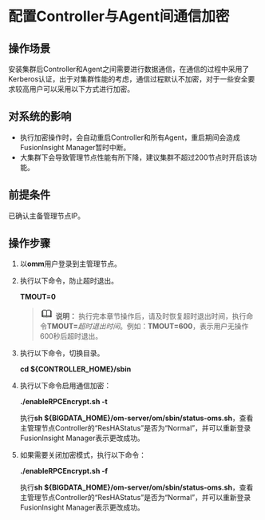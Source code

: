 # 配置Controller与Agent间通信加密<a name="admin_guide_000284"></a>

## 操作场景<a name="zh-cn_topic_0263899366_saa33116f21f2473a9144960266629fdf"></a>

安装集群后Controller和Agent之间需要进行数据通信，在通信的过程中采用了Kerberos认证，出于对集群性能的考虑，通信过程默认不加密，对于一些安全要求较高用户可以采用以下方式进行加密。

## 对系统的影响<a name="zh-cn_topic_0263899366_s921106f1d45841a9a48d5bf67d9cbc92"></a>

-   执行加密操作时，会自动重启Controller和所有Agent，重启期间会造成FusionInsight Manager暂时中断。
-   大集群下会导致管理节点性能有所下降，建议集群不超过200节点时开启该功能。

## 前提条件<a name="zh-cn_topic_0263899366_s380461e1b795408bb4fd6b8f418d5c81"></a>

已确认主备管理节点IP。

## 操作步骤<a name="zh-cn_topic_0263899366_s058e1e0f2bec4ce587f8cdaf308d5f41"></a>

1.  以**omm**用户登录到主管理节点。
2.  执行以下命令，防止超时退出。

    **TMOUT=0**

    >![](public_sys-resources/icon-note.gif) **说明：** 
    >执行完本章节操作后，请及时恢复超时退出时间，执行命令**TMOUT=**_超时退出时间_。例如：**TMOUT=600**，表示用户无操作600秒后超时退出。

3.  执行以下命令，切换目录。

    **cd $\{CONTROLLER\_HOME\}/sbin**

4.  执行以下命令启用通信加密：

    **./enableRPCEncrypt.sh -t**

    执行**sh $\{BIGDATA\_HOME\}/om-server/om/sbin/status-oms.sh**，查看主管理节点Controller的“ResHAStatus”是否为“Normal”，并可以重新登录FusionInsight Manager表示更改成功。

5.  如果需要关闭加密模式，执行以下命令：

    **./enableRPCEncrypt.sh -f**

    执行**sh $\{BIGDATA\_HOME\}/om-server/om/sbin/status-oms.sh**，查看主管理节点Controller的“ResHAStatus”是否为“Normal”，并可以重新登录FusionInsight Manager表示更改成功。


